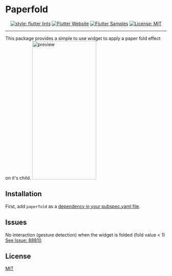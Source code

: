 # Paperfold
<p align="center">  
<a href="https://github.com/flutter/packages/tree/master/packages/flutter_lints"><img src="https://img.shields.io/badge/style-flutter_lints-40c4ff.svg" alt="style: flutter lints"></a>  
<a href="https://flutter.dev/docs/development/data-and-backend/state-mgmt/options#bloc--rx"><img src="https://img.shields.io/badge/flutter-website-deepskyblue.svg" alt="Flutter Website"></a>  
<a href="https://fluttersamples.com"><img src="https://img.shields.io/badge/flutter-samples-teal.svg?longCache=true" alt="Flutter Samples"></a>  
<a href="https://opensource.org/licenses/MIT"><img src="https://img.shields.io/badge/license-MIT-purple.svg" alt="License: MIT"></a>  
</p>

---
This package provides a simple to use widget to apply a paper fold effect on it's child.
<img src="paperfold.gif" alt="preview" width="200" height="433" />
## Installation
First, add `paperfold` as a [dependency in your pubspec.yaml file](https://flutter.dev/using-packages/).
## Issues
No interaction (gesture detection) when the widget is folded (fold value < 1)
[See Issue: 88810](https://github.com/flutter/flutter/issues/88810)
## License
[MIT](https://choosealicense.com/licenses/mit/)

